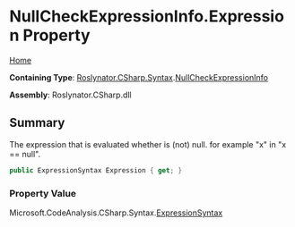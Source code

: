 <a name="_Top"></a>

# NullCheckExpressionInfo\.Expression Property

[Home](../../../../../README.md#_Top)

**Containing Type**: [Roslynator.CSharp.Syntax](../../README.md#_Top)\.[NullCheckExpressionInfo](../README.md#_Top)

**Assembly**: Roslynator\.CSharp\.dll

## Summary

The expression that is evaluated whether is \(not\) null\. for example "x" in "x == null"\.

```csharp
public ExpressionSyntax Expression { get; }
```

### Property Value

Microsoft\.CodeAnalysis\.CSharp\.Syntax\.[ExpressionSyntax](https://docs.microsoft.com/en-us/dotnet/api/microsoft.codeanalysis.csharp.syntax.expressionsyntax)

